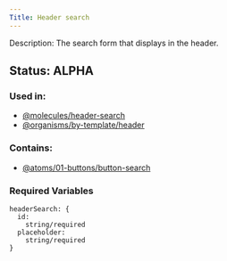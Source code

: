 ```yaml
---
Title: Header search
---
```

Description: The search form that displays in the header.

## Status: ALPHA

### Used in:
- [@molecules/header-search](/?p=molecules-header-search)
- [@organisms/by-template/header](/?p=organisms-header)

### Contains:
- [@atoms/01-buttons/button-search](/?p=atoms-button-search)

### Required Variables
~~~
headerSearch: {
  id:
    string/required
  placeholder:
    string/required
}
~~~
